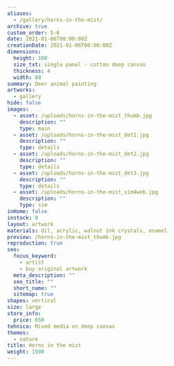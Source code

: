 ```yaml
---
aliases:
  - /gallery/horns-in-the-mist/
archive: true
custom_order: 5-6
date: 2021-01-06T00:00:00Z
creationDate: 2021-01-06T00:00:00Z
dimensions:
  height: 100
  size_txt: single panel - cotton deep canvas
  thickness: 4
  width: 80
summary: Deer animal painting
artworks:
  - gallery
hide: false
images:
  - asset: /uploads/horns-in-the-mist_thumb.jpg
    description: ""
    type: main
  - asset: /uploads/horns-in-the-mist_det1.jpg
    description: ""
    type: details
  - asset: /uploads/horns-in-the-mist_det2.jpg
    description: ""
    type: details
  - asset: /uploads/horns-in-the-mist_det3.jpg
    description: ""
    type: details
  - asset: /uploads/horns-in-the-mist_sim4web.jpg
    description: ""
    type: sim
inHome: false
instock: 0
layout: artwork
materials: Oil, acrylic, walnut ink crystals, enamel
preview: /horns-in-the-mist_thumb.jpg
reproduction: true
seo:
  focus_keyword:
    - artist
    - buy original artwork
  meta_description: ""
  seo_title: ""
  short_name: ""
  sitemap: true
shapes: vertical
size: large
store_info:
  price: 650
tehnica: Mixed media on deep canvas
themes:
  - nature
title: Horns in the mist
weight: 1500
---
```

